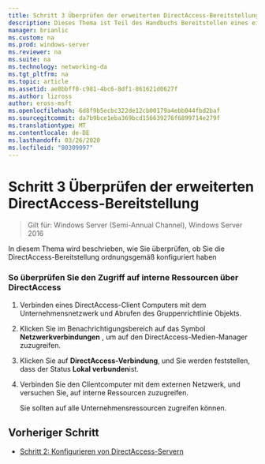 ```yaml
---
title: Schritt 3 Überprüfen der erweiterten DirectAccess-Bereitstellung
description: Dieses Thema ist Teil des Handbuchs Bereitstellen eines einzelnen DirectAccess-Servers mit erweiterten Einstellungen für Windows Server 2016.
manager: brianlic
ms.custom: na
ms.prod: windows-server
ms.reviewer: na
ms.suite: na
ms.technology: networking-da
ms.tgt_pltfrm: na
ms.topic: article
ms.assetid: ae8bbff0-c981-4bc6-8df1-861621d0627f
ms.author: lizross
author: eross-msft
ms.openlocfilehash: 6d8f9b5ecbc322de12cb00179a4ebb044fbd2baf
ms.sourcegitcommit: da7b9bce1eba369bcd156639276f6899714e279f
ms.translationtype: MT
ms.contentlocale: de-DE
ms.lasthandoff: 03/26/2020
ms.locfileid: "80309097"
---
```

# <a name="step-3-verify-the-advanced-directaccess-deployment"></a>Schritt 3 Überprüfen der erweiterten DirectAccess-Bereitstellung

>Gilt für: Windows Server (Semi-Annual Channel), Windows Server 2016

In diesem Thema wird beschrieben, wie Sie überprüfen, ob Sie die DirectAccess-Bereitstellung ordnungsgemäß konfiguriert haben  
  
### <a name="to-verify-access-to-internal-resources-through-directaccess"></a>So überprüfen Sie den Zugriff auf interne Ressourcen über DirectAccess  
  
1.  Verbinden eines DirectAccess-Client Computers mit dem Unternehmensnetzwerk und Abrufen des Gruppenrichtlinie Objekts.  
  
2.  Klicken Sie im Benachrichtigungsbereich auf das Symbol **Netzwerkverbindungen** , um auf den DirectAccess-Medien-Manager zuzugreifen.  
  
3.  Klicken Sie auf **DirectAccess-Verbindung**, und Sie werden feststellen, dass der Status **Lokal verbunden**ist.  
  
4.  Verbinden Sie den Clientcomputer mit dem externen Netzwerk, und versuchen Sie, auf interne Ressourcen zuzugreifen.  
  
    Sie sollten auf alle Unternehmensressourcen zugreifen können.  
  
## <a name="previous-step"></a><a name="BKMK_Links"></a>Vorheriger Schritt  
  
-   [Schritt 2: Konfigurieren von DirectAccess-Servern](Step-2-Configuring-DirectAccess-Servers.md)  
  



